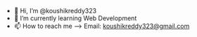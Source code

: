 - 👋 Hi, I’m @koushikreddy323
- 🌱 I’m currently learning Web Development
- 📫 How to reach me --> Email: koushikreddy323@gmail.com

<!---
koushikreddy323/koushikreddy323 is a ✨ special ✨ repository because its `README.md` (this file) appears on your GitHub profile.
You can click the Preview link to take a look at your changes.
--->
